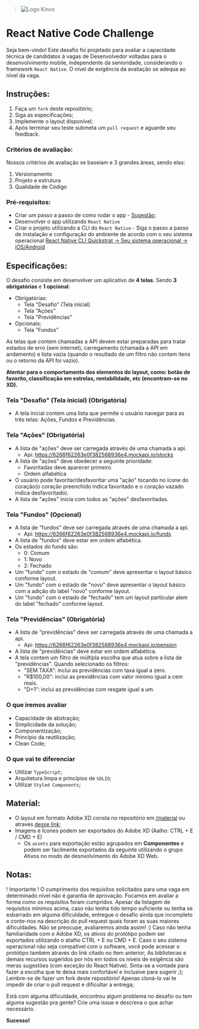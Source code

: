 > ![Logo Kinvo](https://github.com/cbfranca/kinvo-front-end-test/blob/master/logo.svg)

# React Native Code Challenge 

Seja bem-vindo! Este desafio foi projetado para avaliar a capacidade técnica de candidatos à vagas de Desenvolvedor voltadas para o desenvolvimento mobile, independente da senioridade, considerando o framework `React Native`. O nível de exigência da avaliação se adequa ao nível da vaga.

## Instruções:

1. Faça um `fork` deste repositório;
2. Siga as especificações;
3. Implemente o layout disponível;
4. Após terminar seu teste submeta um `pull request` e aguarde seu feedback.

### Critérios de avaliação:

Nossos critérios de avaliação se baseiam e 3 grandes áreas, sendo elas:
1. Versionamento
2. Projeto e estrutura
3. Qualidade de Código

### Pré-requisitos:

- Criar um passo a passo de como rodar o app - [Sugestão](https://github.com/elsewhencode/project-guidelines/blob/master/README.sample.md);
- Desenvolver o app utilizando `React Native`
- Criar o projeto utilizando a CLI do `React Native` - Siga o passo a passo de instalação e configuração do ambiente de acordo com o seu sistema operacional [React Native CLI Quickstrat -> Seu sistema operacional -> iOS/Android](https://reactnative.dev/docs/environment-setup)

## Especificações:

O desafio consiste em desenvolver um aplicativo de **4 telas**. Sendo **3 obrigatórias** e **1 opcional**:
- Obrigatórias:
  - Tela "Desafio" (Tela inicial)
  - Tela "Ações"
  - Tela "Previdências"
- Opcionais:
  - Tela "Fundos" 

As telas que contem chamadas a API devem estar preparadas para tratar estados de erro (sem internet), carregamento (chamada a API em andamento) e lista vazia (quando o resultado de um filtro não contem itens ou o retorno da API foi vazio).

**Atentar para o comportamento dos elementos do layout, como: botão de favorito, classificação em estrelas, rentabilidade, etc (encontram-se no XD).**

### Tela "Desafio" (Tela inicial) (Obrigatória)

- A tela inicial contem uma lista que permite o usuário navegar para as três telas: Ações, Fundos e Previdências.

### Tela "Ações" (Obrigatória)

- A lista de "ações" deve ser carregada através de uma chamada a api.
  - Api: https://6266f62263e0f382568936e4.mockapi.io/stocks
- A lista de "ações" deve obedecer a seguinte prioridade:
   - Favoritadas deve aparecer primeiro
   - Ordem alfabética
- O usuário pode favoritar/desfavoritar uma "ação" tocando no ícone do coração(o coração preenchido indica favoritado e o coração vazado indica desfavoritado).
- A lista de "ações" inicia com todos as "ações" desfavoritadas.

### Tela "Fundos" (Opcional)

- A lista de "fundos" deve ser carregada através de uma chamada a api.
  - Api: https://6266f62263e0f382568936e4.mockapi.io/funds
- A lista de "fundos" deve estar em ordem alfabética.
- Os estados do fundo são:
  - 0: Comum
  - 1: Novo
  - 2: Fechado
- Um "fundo" com o estado de "comum" deve apresentar o layout básico conforme layout.
- Um "fundo" com o estado de "novo" deve apresentar o layout básico com a adição do label "novo" conforme layout.
- Um "fundo" com o estado de "fechado" tem um layout particular alem do label "fechado" conforme layout.

### Tela "Previdências" (Obrigatória)

- A lista de "previdências" deve ser carregada através de uma chamada a api.
  - Api: https://6266f62263e0f382568936e4.mockapi.io/pension
- A lista de "previdências" deve estar em ordem alfabética.
- A tela contem um filtro de múltipla escolha que atua sobre a lista de "previdências". Quando selecionado os filtros:
   - "SEM TAXA": inclui as previdências com taxa igual a zero.
   - "R$100,00": inclui as previdências com valor mínimo igual a cem reais.
   - "D+1": inclui as previdências com resgate igual a um.

### O que iremos avaliar

- Capacidade de abstração;
- Simplicidade da solução;
- Componentização;
- Princípio da reutilização;
- Clean Code;

### O que vai te diferenciar

- Utilizar `TypeScript`;
- Arquitetura limpa e princípios de `SOLID`;
- Utilizar `Styled Components`;

## Material:

- O layout em formato Adobe XD consta no repositório em [/material](/material) ou através [desse link](https://xd.adobe.com/view/bdf98d73-524d-41b3-96ac-1f1813d75809-e8aa/);
- Imagens e Ícones podem ser exportados do Adobe XD (Aalho: CTRL + E / CMD + E)
  - Os `assets` para exportação estão agrupados em **Componentes** e podem ser facilmente exportados da seguinte utilizando o grupo Ativos no modo de desnvolvimento do Adobe XD Web.

## Notas:

! Importante ! O cumprimento dos requisitos solicitados para uma vaga em determinado nível não é garantia de aprovação. Focamos em avaliar a forma como os requisitos foram cumpridos.
Apesar da listagem de requisitos mínimos acima, caso não tenha tido tempo suficiente ou tenha se esbarrado em alguma dificuldade, entregue o desafio ainda que incompleto e conte-nos na descrição do pull request quais foram as suas maiores dificuldades. Não se preocupe, avaliaremos ainda assim! :)
Caso não tenha familiaridade com o Adobe XD, os ativos do protótipo podem ser exportados utilizando o atalho CTRL + E ou CMD + E. Caso o seu sistema operacional não seja compatível com o software, você pode acessar o protótipo também através do link citado no item anterior;
As bibliotecas e demais recursos sugeridos por nós em todos os níveis de exigência são meras sugestões (com exceção do React Native). Sinta-se a vontade para fazer a escolha que te deixa mais confortável e inclusive para sugerir ;);
Lembre-se de fazer um fork deste repositório! Apenas cloná-lo vai te impedir de criar o pull request e dificultar a entrega;

Está com alguma dificuldade, encontrou algum problema no desafio ou tem alguma sugestão pra gente? Crie uma issue e descreva o que achar necessário.

**Sucesso!**
